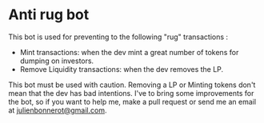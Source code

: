 # Anti rug bot

This bot is used for preventing to the following "rug" transactions :
- Mint transactions: when the dev mint a great number of tokens for dumping on investors.
- Remove Liquidity transactions: when the dev removes the LP.

This bot must be used with caution. Removing a LP or Minting tokens don't mean that
the dev has bad intentions. I've to bring some improvements for the bot, so if you want to
help me, make a pull request or send me an email at julienbonnerot@gmail.com.
